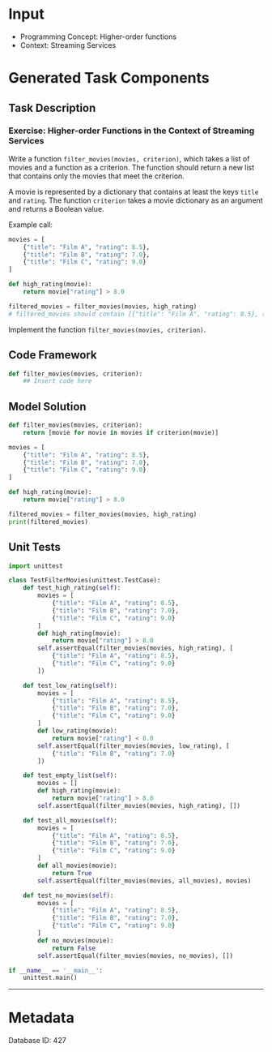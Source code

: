# Input
- Programming Concept: Higher-order functions
- Context: Streaming Services

# Generated Task Components
## Task Description
### Exercise: Higher-order Functions in the Context of Streaming Services

Write a function `filter_movies(movies, criterion)`, which takes a list of movies and a function as a criterion. The function should return a new list that contains only the movies that meet the criterion.

A movie is represented by a dictionary that contains at least the keys `title` and `rating`. The function `criterion` takes a movie dictionary as an argument and returns a Boolean value.

Example call:
```python
movies = [
    {"title": "Film A", "rating": 8.5},
    {"title": "Film B", "rating": 7.0},
    {"title": "Film C", "rating": 9.0}
]

def high_rating(movie):
    return movie["rating"] > 8.0

filtered_movies = filter_movies(movies, high_rating)
# filtered_movies should contain [{"title": "Film A", "rating": 8.5}, {"title": "Film C", "rating": 9.0}]
```

Implement the function `filter_movies(movies, criterion)`.

## Code Framework
```python
def filter_movies(movies, criterion):
    ## Insert code here
```

## Model Solution
```python
def filter_movies(movies, criterion):
    return [movie for movie in movies if criterion(movie)]

movies = [
    {"title": "Film A", "rating": 8.5},
    {"title": "Film B", "rating": 7.0},
    {"title": "Film C", "rating": 9.0}
]

def high_rating(movie):
    return movie["rating"] > 8.0

filtered_movies = filter_movies(movies, high_rating)
print(filtered_movies)
```

## Unit Tests
```python
import unittest

class TestFilterMovies(unittest.TestCase):
    def test_high_rating(self):
        movies = [
            {"title": "Film A", "rating": 8.5},
            {"title": "Film B", "rating": 7.0},
            {"title": "Film C", "rating": 9.0}
        ]
        def high_rating(movie):
            return movie["rating"] > 8.0
        self.assertEqual(filter_movies(movies, high_rating), [
            {"title": "Film A", "rating": 8.5},
            {"title": "Film C", "rating": 9.0}
        ])

    def test_low_rating(self):
        movies = [
            {"title": "Film A", "rating": 8.5},
            {"title": "Film B", "rating": 7.0},
            {"title": "Film C", "rating": 9.0}
        ]
        def low_rating(movie):
            return movie["rating"] < 8.0
        self.assertEqual(filter_movies(movies, low_rating), [
            {"title": "Film B", "rating": 7.0}
        ])

    def test_empty_list(self):
        movies = []
        def high_rating(movie):
            return movie["rating"] > 8.0
        self.assertEqual(filter_movies(movies, high_rating), [])

    def test_all_movies(self):
        movies = [
            {"title": "Film A", "rating": 8.5},
            {"title": "Film B", "rating": 7.0},
            {"title": "Film C", "rating": 9.0}
        ]
        def all_movies(movie):
            return True
        self.assertEqual(filter_movies(movies, all_movies), movies)

    def test_no_movies(self):
        movies = [
            {"title": "Film A", "rating": 8.5},
            {"title": "Film B", "rating": 7.0},
            {"title": "Film C", "rating": 9.0}
        ]
        def no_movies(movie):
            return False
        self.assertEqual(filter_movies(movies, no_movies), [])

if __name__ == '__main__':
    unittest.main()
```
___
# Metadata
Database ID: 427
